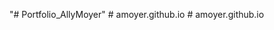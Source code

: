"# Portfolio_AllyMoyer" 
#   a m o y e r . g i t h u b . i o  
 #   a m o y e r . g i t h u b . i o  
 